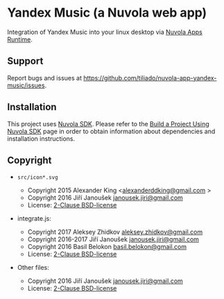 Yandex Music (a Nuvola web app)
============================

Integration of Yandex Music into your linux desktop via
[Nuvola Apps Runtime](https://github.com/tiliado/nuvolaruntime).
 
Support
-------

Report bugs and issues at <https://github.com/tiliado/nuvola-app-yandex-music/issues>.

Installation
------------

This project uses [Nuvola SDK](https://github.com/tiliado/nuvolasdk#create-new-project). Please refer to
the [Build a Project Using Nuvola SDK](https://github.com/tiliado/nuvolasdk#build-a-project-using-nuvola-sdk)
page in order to obtain information about dependencies and installation instructions.

Copyright
---------

  - `src/icon*.svg`
    + Copyright 2015 Alexander King <alexanderddking@gmail.com >
    + Copyright 2016 Jiří Janoušek <janousek.jiri@gmail.com>
    + License: [2-Clause BSD-license](./LICENSE)
    
  - integrate.js:
    + Copyright 2017 Aleksey Zhidkov <aleksey.zhidkov@gmail.com>
    + Copyright 2016-2017 Jiří Janoušek <janousek.jiri@gmail.com>
    + Copyright 2016 Basil Belokon <basil.belokon@gmail.com>
    + License: [2-Clause BSD-license](./LICENSE-BSD.txt)

  - Other files:
    + Copyright 2016 Jiří Janoušek <janousek.jiri@gmail.com>
    + License: [2-Clause BSD-license](./LICENSE-BSD.txt)
